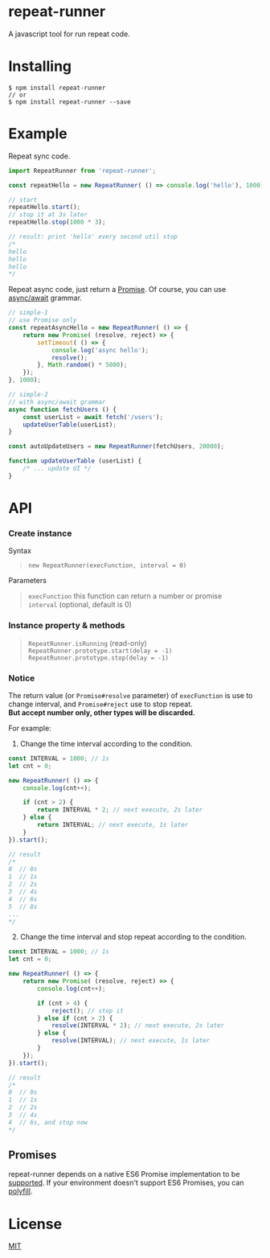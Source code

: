 # repeat-runner

A javascript tool for run repeat code.




# Installing 

```shell
$ npm install repeat-runner
// or
$ npm install repeat-runner --save
```



# Example

Repeat sync code.
```js
import RepeatRunner from 'repeat-runner';

const repeatHello = new RepeatRunner( () => console.log('hello'), 1000);

// start
repeatHello.start();
// stop it at 3s later
repeatHello.stop(1000 * 3);

// result: print 'hello' every second util stop 
/*
hello
hello
hello
*/
```

Repeat async code, just return a [Promise](https://developer.mozilla.org/en-US/docs/Web/JavaScript/Reference/Global_Objects/Promise). Of course, you can use [async/await](https://developer.mozilla.org/en-US/docs/Web/JavaScript/Reference/Statements/async_function) grammar. 
```js
// simple-1
// use Promise only
const repeatAsyncHello = new RepeatRunner( () => {
    return new Promise( (resolve, reject) => {
        setTimeout( () => {
            console.log('async hello');
            resolve();
        }, Math.random() * 5000);
    });
}, 1000);

// simple-2
// with async/await grammar
async function fetchUsers () {
    const userList = await fetch('/users');
    updateUserTable(userList);
}

const autoUpdateUsers = new RepeatRunner(fetchUsers, 20000);

function updateUserTable (userList) {
    /* ... update UI */
}

```



# API

### Create instance  

Syntax
> `new RepeatRunner(execFunction, interval = 0)`   

Parameters
> `execFunction` this function can return a number or promise  
> `interval` (optional, default is 0)

### Instance property & methods

> `RepeatRunner.isRunning` (read-only)     
> `RepeatRunner.prototype.start(delay = -1)`   
> `RepeatRunner.prototype.stop(delay = -1)`      


### Notice

The return value (or `Promise#resolve` parameter) of `execFunction` is use to change interval, and `Promise#reject` use to stop repeat.     
**But accept number only, other types will be discarded.**

For example: 

1. Change the time interval according to the condition.
```js
const INTERVAL = 1000; // 1s
let cnt = 0;

new RepeatRunner( () => {    
    console.log(cnt++);

    if (cnt > 2) {
        return INTERVAL * 2; // next execute, 2s later
    } else {
        return INTERVAL; // next execute, 1s later
    }
}).start();

// result
/*
0  // 0s
1  // 1s
2  // 2s
3  // 4s
4  // 6s
5  // 8s
...
*/
```

2. Change the time interval and stop repeat according to the condition.
```js
const INTERVAL = 1000; // 1s
let cnt = 0;

new RepeatRunner( () => {
    return new Promise( (resolve, reject) => {            
        console.log(cnt++);

        if (cnt > 4) {
            reject(); // stop it 
        } else if (cnt > 2) {
            resolve(INTERVAL * 2); // next execute, 2s later
        } else { 
            resolve(INTERVAL); // next execute, 1s later
        }
    });
}).start();

// result
/*
0  // 0s
1  // 1s
2  // 2s
3  // 4s
4  // 6s, and stop now
*/
```


## Promises

repeat-runner depends on a native ES6 Promise implementation to be [supported](http://caniuse.com/promises).
If your environment doesn't support ES6 Promises, you can [polyfill](https://github.com/jakearchibald/es6-promise).



# License
[MIT](https://opensource.org/licenses/MIT) 